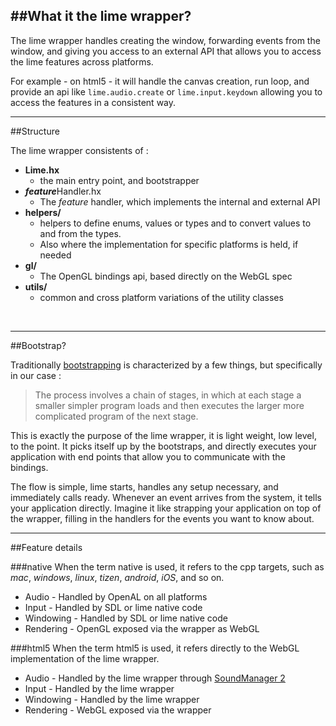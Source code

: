 ##What it the lime wrapper?
---

The lime wrapper handles creating the window, forwarding events from the window, and giving you access to an external API that allows you to access the lime features across platforms.

For example - on html5 - it will handle the canvas creation, run loop, and provide an api like `lime.audio.create` or `lime.input.keydown` allowing you to access the features in a consistent way.

---

##Structure

The lime wrapper consistents of :   

- **Lime.hx**
  - the main entry point, and bootstrapper
- ***feature***Handler.hx 
  - The _feature_ handler, which implements the internal and external API
- **helpers/**
  - helpers to define enums, values or types and to convert values to and from the types. 
  - Also where the implementation for specific platforms is held, if needed
- **gl/**
  - The OpenGL bindings api, based directly on the WebGL spec
- **utils/**
  - common and cross platform variations of the utility classes

&nbsp;

---

##Bootstrap?

Traditionally [bootstrapping](https://en.wikipedia.org/wiki/Bootstrapping) is characterized by a few things, but specifically in our case :

>The process involves a chain of stages, in which at each stage a smaller simpler program loads and then executes the larger more complicated program of the next stage.

This is exactly the purpose of the lime wrapper, it is light weight, low level, to the point. It picks itself up by the bootstraps, and directly executes your application with end points that allow you to communicate with the bindings.

The flow is simple, lime starts, handles any setup necessary, and immediately calls ready. Whenever an event arrives from the system, it tells your application directly. Imagine it like strapping your application on top of the wrapper, filling in the handlers for the events you want to know about.

---

##Feature details

###native
When the term native is used, it refers to the cpp targets, such as _mac_, _windows_, _linux_, _tizen_, _android_, _iOS_, and so on.

- Audio - Handled by OpenAL on all platforms
- Input - Handled by SDL or lime native code
- Windowing - Handled by SDL or lime native code
- Rendering - OpenGL exposed via the wrapper as WebGL

###html5
When the term html5 is used, it refers directly to the WebGL implementation of the lime wrapper.

- Audio - Handled by the lime wrapper through [SoundManager 2](http://www.schillmania.com/projects/soundmanager2/)
- Input - Handled by the lime wrapper
- Windowing - Handled by the lime wrapper
- Rendering - WebGL exposed via the wrapper

